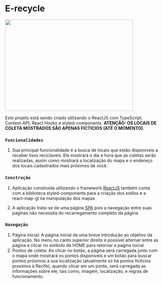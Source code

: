 # E-recycle

<img src="https://media.giphy.com/media/GQwRL4GkTwW2OGfwWH/giphy.gif" width="420" height="300"/>

Este projeto está sendo criado utilizando o ReactJS com TypeScript, Context-API, React Hooks e styled-components. <b>ATENÇÃO: OS LOCAIS DE COLETA MOSTRADOS SÃO APENAS FICTICIOS (ATÉ O MOMENTO).</b>

### `Funcionalidades`

1. Sua principal funcionalidade é a busca de locais que estão disponiveis a receber lixos reciclaveis. Ele mostrará o dia e hora que as coletas serão realizadas, assim como mostrará a localização do mapa e o endereço dos locais cadastrados mais próximos de você.

### `Construção`

1. Aplicação construida utilizando o framework [ReactJS](https://pt-br.reactjs.org) também conta com a biblioteca
styled-components para a criação dos estilos e a react-map-gl na manipulação dos mapas

2. A aplicação trata-se de uma página [SPA](https://en.wikipedia.org/wiki/Single-page_application) pois a navegação entre
suas páginas não necessita do recarregamento completo da página.

### `Navegação`

1. Página inicial: A página inicial da uma breve introdução ao objetivo da aplicação. No menu no canto superior direito é possível alternar entre as página e clicar no simbolo de HOME para retornar a pagina inicial
2. Pontos de coleta: Ao clicar no botão, a página será carregada junto com o mapa onde mostrará os pontos disponiveis e um botão para buscar pontos próximos a sua localização (atualmente só há pontos ficticios proximos à Recife), quando clicar em um ponto, será carregada as informações sobre ele, tais como, imagem, localização, e regras de funcionamento.